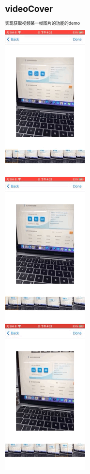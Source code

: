 # videoCover
 实现获取视频某一帧图片的功能的demo

![Sample 0](https://github.com/Mrdongyueyue/video-cover/blob/master/Sample/0.GIF)
![Sample 1](https://github.com/Mrdongyueyue/video-cover/blob/master/Sample/1.GIF)
![Sample 2](https://github.com/Mrdongyueyue/video-cover/blob/master/Sample/2.GIF)
